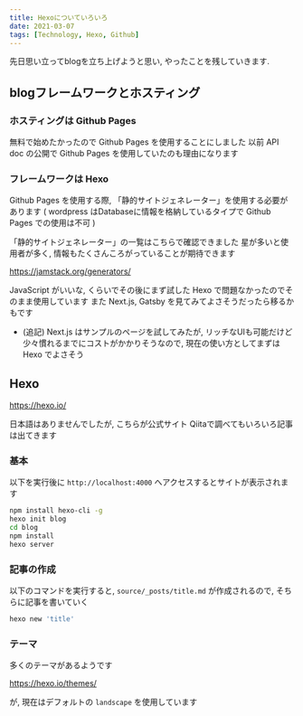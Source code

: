 ```yaml
---
title: Hexoについていろいろ
date: 2021-03-07
tags: [Technology, Hexo, Github]
---
```


<!-- toc -->

先日思い立ってblogを立ち上げようと思い, やったことを残していきます.


## blogフレームワークとホスティング

### ホスティングは Github Pages

無料で始めたかったので Github Pages を使用することにしました
以前 API doc の公開で Github Pages を使用していたのも理由になります

### フレームワークは Hexo

Github Pages を使用する際, 「静的サイトジェネレーター」を使用する必要があります
( wordpress はDatabaseに情報を格納しているタイプで Github Pages での使用は不可 )

「静的サイトジェネレーター」の一覧はこちらで確認できました
星が多いと使用者が多く, 情報もたくさんころがっていることが期待できます

https://jamstack.org/generators/

JavaScript がいいな, くらいでその後にまず試した Hexo で問題なかったのでそのまま使用しています
また Next.js, Gatsby を見てみてよさそうだったら移るかもです

* (追記) Next.js はサンプルのページを試してみたが, リッチなUIも可能だけど少々慣れるまでにコストがかかりそうなので, 現在の使い方としてまずは Hexo でよさそう

## Hexo 

https://hexo.io/

日本語はありませんでしたが, こちらが公式サイト
Qiitaで調べてもいろいろ記事は出てきます

### 基本

以下を実行後に `http://localhost:4000` へアクセスするとサイトが表示されます

```bash
npm install hexo-cli -g
hexo init blog
cd blog
npm install
hexo server
```

### 記事の作成

以下のコマンドを実行すると, `source/_posts/title.md` が作成されるので, そちらに記事を書いていく

```bash
hexo new 'title'
```

### テーマ

多くのテーマがあるようです

https://hexo.io/themes/

が, 現在はデフォルトの `landscape` を使用しています